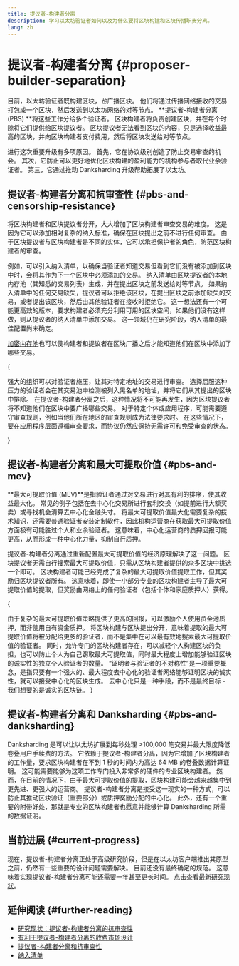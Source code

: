 ```yaml
---
title: 提议者-构建者分离
description: 学习以太坊验证者如何以及为什么要将区块构建和区块传播职责分离。
lang: zh
---
```


# 提议者-构建者分离 {#proposer-builder-separation}

目前，以太坊验证者既构建区块，*也*广播区块。 他们将通过传播网络接收的交易打包成一个区块，然后发送到以太坊网络的对等节点。 **提议者-构建者分离 (PBS) **将这些工作分给多个验证者。 区块构建者将负责创建区块，并在每个时隙将它们提供给区块提议者。 区块提议者无法看到区块的内容，只是选择收益最高的区块，并向区块构建者支付费用，然后将区块发送给对等节点。

进行这次重要升级有多项原因。 首先，它在协议级别创造了防止交易审查的机会。 其次，它防止可以更好地优化区块构建的盈利能力的机构参与者取代业余验证者。 第三，它通过推动 Danksharding 升级帮助拓展了以太坊。

## 提议者-构建者分离和抗审查性 {#pbs-and-censorship-resistance}

将区块构建者和区块提议者分开，大大增加了区块构建者审查交易的难度。 这是因为它可以添加相对复杂的纳入标准，确保在区块提出之前不进行任何审查。 由于区块提议者与区块构建者是不同的实体，它可以承担保护者的角色，防范区块构建者的审查。

例如，可以引入纳入清单，以确保当验证者知道交易但看到它们没有被添加到区块中时，会将其作为下一个区块中必须添加的交易。 纳入清单由区块提议者的本地内存池（其知悉的交易列表）生成，并在提出区块之前发送给对等节点。 如果纳入清单中的任何交易缺失，提议者可以拒绝该区块，在提出区块之前添加缺失的交易，或者提出该区块，然后由其他验证者在接收时拒绝它。 这一想法还有一个可能更高效的版本，要求构建者必须充分利用可用的区块空间，如果他们没有这样做，则从提议者的纳入清单中添加交易。 这一领域仍在研究阶段，纳入清单的最佳配置尚未确定。

[加密内存池](https://www.youtube.com/watch?v=fHDjgFcha0M&list=PLpktWkixc1gUqkyc1-iE6TT0RWQTBJELe&index=3)也可以使构建者和提议者在区块广播之后才能知道他们在区块中添加了哪些交易。

{
<ExpandableCard title="提议者-构建者分离解决了哪些类型的审查问题？" eventCategory="/roadmap/pbs" eventName="clicked what kinds of censorship does PBS solve?">

强大的组织可以对验证者施压，让其对特定地址的交易进行审查。 选择屈服这种压力的验证者会在其交易池中检测被列入黑名单的地址，并将它们从其提出的区块中排除。 在提议者-构建者分离之后，这种情况将不可能再发生，因为区块提议者将不知道他们在区块中要广播哪些交易。 对于特定个体或应用程序，可能需要遵守审查规则，例如当他们所在地区的审查规则成为法律要求时。 在这些情况下，要在应用程序层面遵循审查要求，而协议仍然应保持无需许可和免受审查的状态。

</ExpandableCard>
}

## 提议者-构建者分离和最大可提取价值 {#pbs-and-mev}

**最大可提取价值 (MEV)**是指验证者通过对交易进行对其有利的排序，使其收益最大化。 常见的例子包括在去中心化交易所进行套利交换（如提前进行大额买卖）或寻找机会清算去中心化金融头寸。 将最大可提取价值最大化需要复杂的技术知识，还需要普通验证者安装定制软件，因此机构运营商在获取最大可提取价值方面极有可能胜过个人和业余验证者。 这意味着，中心化运营商的质押回报可能更高，从而形成一种中心化力量，抑制自行质押。

提议者-构建者分离通过重新配置最大可提取价值的经济原理解决了这一问题。 区块提议者无需自行搜索最大可提取价值，只需从区块构建者提供的众多区块中挑选一个即可。 区块构建者可能已经完成了复杂的最大可提取价值提取工作，但其奖励归区块提议者所有。 这意味着，即使一小部分专业的区块构建者主导了最大可提取价值的提取，但奖励由网络上的任何验证者（包括个体和家庭质押人）获得。

{
<ExpandableCard title="为什么可以集中构建区块？" eventCategory="/roadmap/pbs" eventName="clicked why is it OK to centralize block building?">

由于复杂的最大可提取价值策略提供了更高的回报，可以激励个人使用资金池质押，而非使用自有资金质押。 将区块构建与区块提出分开，意味着提取的最大可提取价值将被分配给更多的验证者，而不是集中在可以最有效地搜索最大可提取价值的验证者。 同时，允许专门的区块构建者存在，可以减轻个人构建区块的负担，也可以防止个人为自己窃取最大可提取值，同时最大程度上增加能够验证区块的诚实性的独立个人验证者的数量。 “证明者与验证者的不对称性”是一项重要概念，是指只要有一个强大的、最大程度去中心化的验证者网络能够证明区块的诚实性，就可以接受中心化的区块生成。 去中心化只是一种手段，而不是最终目标 - 我们想要的是诚实的区块链。
</ExpandableCard>
}

## 提议者-构建者分离和 Danksharding {#pbs-and-danksharding}

Danksharding 是可以让以太坊扩展到每秒处理 >100,000 笔交易并最大限度降低卷叠用户手续费的方法。 它依赖于提议者-构建者分离，因为它增加了区块构建者的工作量，要求区块构建者在不到 1 秒的时间内为高达 64 MB 的卷叠数据计算证明。 这可能需要能够为这项工作专门投入非常多的硬件的专业区块构建者。 然而，在目前的情况下，由于最大可提取价值的提取，区块构建可能会越来越集中到更先进、更强大的运营商。 提议者-构建者分离是接受这一现实的一种方式，可以防止其推动区块验证（重要部分）或质押奖励分配的中心化。 此外，还有一个重要的附带好处，那就是专业的区块构建者也愿意并能够计算 Danksharding 所需的数据证明。

## 当前进展 {#current-progress}

现在，提议者-构建者分离正处于高级研究阶段，但是在以太坊客户端推出其原型之前，仍然有一些重要的设计问题需要解决。 目前还没有最终确定的规范。 这意味着实现提议者-构建者分离可能还需要一年甚至更长时间。 点击查看最新[研究现状](https://notes.ethereum.org/@vbuterin/pbs_censorship_resistance)。

## 延伸阅读 {#further-reading}

- [研究现状：提议者-构建者分离的抗审查性](https://notes.ethereum.org/@vbuterin/pbs_censorship_resistance)
- [有利于提议者-构建者分离的收费市场设计](https://ethresear.ch/t/proposer-block-builder-separation-friendly-fee-market-designs/9725)
- [提议者-构建者分离和抗审查性](https://notes.ethereum.org/@fradamt/H1TsYRfJc#Secondary-auctions)
- [纳入清单](https://notes.ethereum.org/@fradamt/H1ZqdtrBF)
